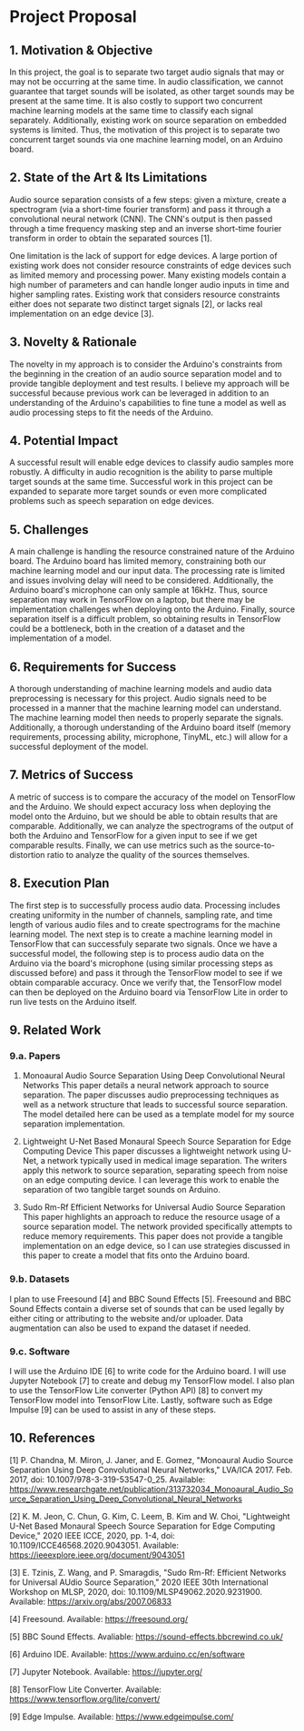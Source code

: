 # Project Proposal

## 1. Motivation & Objective

In this project, the goal is to separate two target audio signals that may or may not be occurring at the same time. In audio classification, we cannot guarantee that target sounds will be isolated, as other target sounds may be present at the same time. It is also costly to support two concurrent machine learning models at the same time to classify each signal separately. Additionally, existing work on source separation on embedded systems is limited. Thus, the motivation of this project is to separate two concurrent target sounds via one machine learning model, on an Arduino board.

## 2. State of the Art & Its Limitations

Audio source separation consists of a few steps: given a mixture, create a spectrogram (via a short-time fourier transform) and pass it through a convolutional neural network (CNN). The CNN's output is then passed through a time frequency masking step and an inverse short-time fourier transform in order to obtain the separated sources [1].

One limitation is the lack of support for edge devices. A large portion of existing work does not consider resource constraints of edge devices such as limited memory and processing power. Many existing models contain a high number of parameters and can handle longer audio inputs in time and higher sampling rates. Existing work that considers resource constraints either does not separate two distinct target signals [2], or lacks real implementation on an edge device [3].

## 3. Novelty & Rationale

The novelty in my approach is to consider the Arduino's constraints from the beginning in the creation of an audio source separation model and to provide tangible deployment and test results. I believe my approach will be successful because previous work can be leveraged in addition to an understanding of the Arduino's capabilities to fine tune a model as well as audio processing steps to fit the needs of the Arduino.

## 4. Potential Impact

A successful result will enable edge devices to classify audio samples more robustly. A difficulty in audio recognition is the ability to parse multiple target sounds at the same time. Successful work in this project can be expanded to separate more target sounds or even more complicated problems such as speech separation on edge devices.

## 5. Challenges

A main challenge is handling the resource constrained nature of the Arduino board. The Arduino board has limited memory, constraining both our machine learning model and our input data. The processing rate is limited and issues involving delay will need to be considered. Additionally, the Arduino board's microphone can only sample at 16kHz. Thus, source separation may work in TensorFlow on a laptop, but there may be implementation challenges when deploying onto the Arduino. Finally, source separation itself is a difficult problem, so obtaining results in TensorFlow could be a bottleneck, both in the creation of a dataset and the implementation of a model.

## 6. Requirements for Success

A thorough understanding of machine learning models and audio data preprocessing is necessary for this project. Audio signals need to be processed in a manner that the machine learning model can understand. The machine learning model then needs to properly separate the signals. Additionally, a thorough understanding of the Arduino board itself (memory requirements, processing ability, microphone, TinyML, etc.) will allow for a successful deployment of the model.

## 7. Metrics of Success

A metric of success is to compare the accuracy of the model on TensorFlow and the Arduino. We should expect accuracy loss when deploying the model onto the Arduino, but we should be able to obtain results that are comparable. Additionally, we can analyze the spectrograms of the output of both the Arduino and TensorFlow for a given input to see if we get comparable results. Finally, we can use metrics such as the source-to-distortion ratio to analyze the quality of the sources themselves.

## 8. Execution Plan

The first step is to successfully process audio data. Processing includes creating uniformity in the number of channels, sampling rate, and time length of various audio files and to create spectrograms for the machine learning model. The next step is to create a machine learning model in TensorFlow that can successfuly separate two signals. Once we have a successful model, the following step is to process audio data on the Arduino via the board's microphone (using similar processing steps as discussed before) and pass it through the TensorFlow model to see if we obtain comparable accuracy. Once we verify that, the TensorFlow model can then be deployed on the Arduino board via TensorFlow Lite in order to run live tests on the Arduino itself.

## 9. Related Work

### 9.a. Papers

1) Monoaural Audio Source Separation Using Deep Convolutional Neural Networks
This paper details a neural network approach to source separation. The paper discusses audio preprocessing techniques as well as a network structure that leads to successful source separation. The model detailed here can be used as a template model for my source separation implementation.

2) Lightweight U-Net Based Monaural Speech Source Separation for Edge Computing Device
This paper discusses a lightweight network using U-Net, a network typically used in medical image separation. The writers apply this network to source separation, separating speech from noise on an edge computing device. I can leverage this work to enable the separation of two tangible target sounds on Arduino.

3) Sudo Rm-Rf Efficient Networks for Universal Audio Source Separation
This paper highlights an approach to reduce the resource usage of a source separation model. The network provided specifically attempts to reduce memory requirements. This paper does not provide a tangible implementation on an edge device, so I can use strategies discussed in this paper to create a model that fits onto the Arduino board.

### 9.b. Datasets

I plan to use Freesound [4] and BBC Sound Effects [5]. Freesound and BBC Sound Effects contain a diverse set of sounds that can be used legally by either citing or attributing to the website and/or uploader. Data augmentation can also be used to expand the dataset if needed.

### 9.c. Software

I will use the Arduino IDE [6] to write code for the Arduino board. I will use Jupyter Notebook [7] to create and debug my TensorFlow model. I also plan to use the TensorFlow Lite converter (Python API) [8] to convert my TensorFlow model into TensorFlow Lite. Lastly, software such as Edge Impulse [9] can be used to assist in any of these steps.

## 10. References

[1] P. Chandna, M. Miron, J. Janer, and E. Gomez, "Monoaural Audio Source Separation Using Deep Convolutional Neural Networks," LVA/ICA 2017. Feb. 2017, doi: 10.1007/978-3-319-53547-0_25. Available: https://www.researchgate.net/publication/313732034_Monoaural_Audio_Source_Separation_Using_Deep_Convolutional_Neural_Networks

[2] K. M. Jeon, C. Chun, G. Kim, C. Leem, B. Kim and W. Choi, "Lightweight U-Net Based Monaural Speech Source Separation for Edge Computing Device," 2020 IEEE ICCE, 2020, pp. 1-4, doi: 10.1109/ICCE46568.2020.9043051. Available: https://ieeexplore.ieee.org/document/9043051

[3] E. Tzinis, Z. Wang, and P. Smaragdis, "Sudo Rm-Rf: Efficient Networks for Universal AUdio Source Separation," 2020 IEEE 30th International Workshop on MLSP, 2020, doi: 10.1109/MLSP49062.2020.9231900. Available: https://arxiv.org/abs/2007.06833

[4] Freesound. Available: https://freesound.org/

[5] BBC Sound Effects. Avaliable: https://sound-effects.bbcrewind.co.uk/

[6] Arduino IDE. Available: https://www.arduino.cc/en/software

[7] Jupyter Notebook. Available: https://jupyter.org/

[8] TensorFlow Lite Converter. Available: https://www.tensorflow.org/lite/convert/

[9] Edge Impulse. Available: https://www.edgeimpulse.com/
